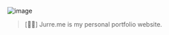 ![image](https://user-images.githubusercontent.com/62119716/170824700-0ade32f7-6b22-4d50-bbc9-567ad8be3aff.png)
> [👨‍💻] Jurre.me is my personal portfolio website.
